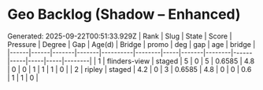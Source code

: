 # Geo Backlog (Shadow – Enhanced)
Generated: 2025-09-22T00:51:33.929Z
| Rank | Slug | State | Score | Pressure | Degree | Gap | Age(d) | Bridge | promo | deg | gap | age | bridge |
|------|------|-------|-------|----------|--------|-----|-------|--------|------|-----|-----|-----|--------|
| 1 | flinders-view | staged | 5 | 0 | 5 | 0.6585 | 4.8 | 0 | 0 | 1 | 1 | 1 | 0 |
| 2 | ripley | staged | 4.2 | 0 | 3 | 0.6585 | 4.8 | 0 | 0 | 0.6 | 1 | 1 | 0 |